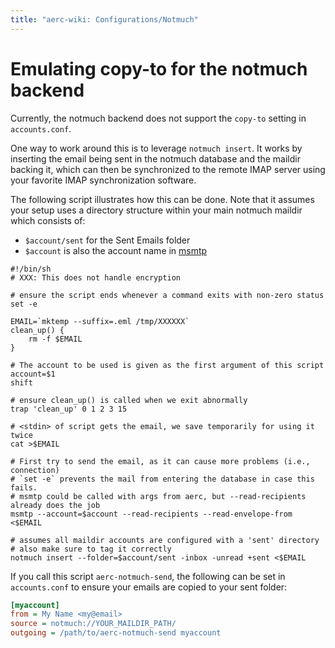 ```yaml
---
title: "aerc-wiki: Configurations/Notmuch"
---
```


# Emulating copy-to for the notmuch backend

Currently, the notmuch backend does not support the `copy-to` setting in
`accounts.conf`.

One way to work around this is to leverage `notmuch insert`. It works by
inserting the email being sent in the notmuch database and the maildir backing
it, which can then be synchronized to the remote IMAP server using your
favorite IMAP synchronization software.

The following script illustrates how this can be done. Note that it assumes your
setup uses a directory structure within your main notmuch maildir which consists
of:

- `$account/sent` for the Sent Emails folder
- `$account` is also the account name in [msmtp](https://marlam.de/msmtp/)

```shell
#!/bin/sh
# XXX: This does not handle encryption

# ensure the script ends whenever a command exits with non-zero status
set -e

EMAIL=`mktemp --suffix=.eml /tmp/XXXXXX`
clean_up() {
    rm -f $EMAIL
}

# The account to be used is given as the first argument of this script
account=$1
shift

# ensure clean_up() is called when we exit abnormally
trap 'clean_up' 0 1 2 3 15

# <stdin> of script gets the email, we save temporarily for using it twice
cat >$EMAIL

# First try to send the email, as it can cause more problems (i.e., connection)
# `set -e` prevents the mail from entering the database in case this fails.
# msmtp could be called with args from aerc, but --read-recipients already does the job
msmtp --account=$account --read-recipients --read-envelope-from <$EMAIL

# assumes all maildir accounts are configured with a 'sent' directory
# also make sure to tag it correctly
notmuch insert --folder=$account/sent -inbox -unread +sent <$EMAIL
```

If you call this script `aerc-notmuch-send`, the following can be set in
`accounts.conf` to ensure your emails are copied to your sent folder:

```ini
[myaccount]
from = My Name <my@email>
source = notmuch://YOUR_MAILDIR_PATH/
outgoing = /path/to/aerc-notmuch-send myaccount
```
